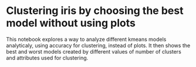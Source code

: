 # Clustering iris by choosing the best model without using plots
This notebook explores a way to analyze different kmeans models analyticaly, using accuracy for clustering, instead of plots.
It then shows the best and worst models created by different values of number of clusters and attributes used for clustering.
